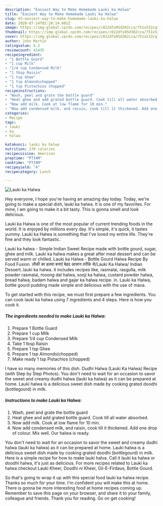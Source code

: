 ```yaml
---
description: "Easiest Way to Make Homemade Lauki ka Halwa"
title: "Easiest Way to Make Homemade Lauki ka Halwa"
slug: 63-easiest-way-to-make-homemade-lauki-ka-halwa
date: 2020-07-24T02:28:14.601Z
image: https://img-global.cpcdn.com/recipes/c022dfa95d302cca/751x532cq70/lauki-ka-halwa-recipe-main-photo.jpg
thumbnail: https://img-global.cpcdn.com/recipes/c022dfa95d302cca/751x532cq70/lauki-ka-halwa-recipe-main-photo.jpg
cover: https://img-global.cpcdn.com/recipes/c022dfa95d302cca/751x532cq70/lauki-ka-halwa-recipe-main-photo.jpg
author: John Martin
ratingvalue: 4.2
reviewcount: 41435
recipeingredient:
- "1 Bottle Guard"
- "1 cup Milk"
- "1/4 cup Condensed Milk"
- "1 tbsp Raisin"
- "1 tsp Ghee"
- "1 tsp Almondschopped"
- "1 tsp Pistachios chopped"
recipeinstructions:
- "Wash, peel and grate the bottle guard"
- "Heat ghee and add grated bottle guard. Cook till all water absorbed."
- "Now add milk. Cook at low flame for 10 min."
- "Now add condensed milk, and raisin, cook till it thickened. Add one drop of colour. Mix well. Our halwa is ready."
categories:
- Recipe
tags:
- lauki
- ka
- halwa

katakunci: lauki ka halwa 
nutrition: 270 calories
recipecuisine: American
preptime: "PT34M"
cooktime: "PT39M"
recipeyield: "4"
recipecategory: Lunch

---
```



![Lauki ka Halwa](https://img-global.cpcdn.com/recipes/c022dfa95d302cca/751x532cq70/lauki-ka-halwa-recipe-main-photo.jpg)

Hey everyone, I hope you're having an amazing day today. Today, we're going to make a special dish, lauki ka halwa. It is one of my favorites. For mine, I am going to make it a bit tasty. This is gonna smell and look delicious.

Lauki ka Halwa is one of the most popular of current trending foods in the world. It is enjoyed by millions every day. It's simple, it's quick, it tastes yummy. Lauki ka Halwa is something that I've loved my entire life. They're fine and they look fantastic.

Lauki ka halwa - Simple Indian Sweet Recipe made with bottle gourd, sugar, ghee and milk. Lauki ka halwa makes a great after meal dessert and can be served warm or chilled. Lauki ka Halwa - Bottle Gourd Halwa Recipe By Food Fusion. लौकी का हलवा बनाएं बेहद आसान तरीके से/Lauki Ka Halwa/ Indian Dessert..lauki ka halwa. it includes recipes like, rasmalai, rasgulla, milk powder rasmalai, moong dal halwa, sooji ka halwa, custard powder halwa, bread halwa, badam halwa and gajar ka halwa recipe. in. Lauki ka Halwa, bottle gourd pudding made simple and delicious with the use of mava.


To get started with this recipe, we must first prepare a few ingredients. You can cook lauki ka halwa using 7 ingredients and 4 steps. Here is how you cook it.

<!--inarticleads1-->

##### The ingredients needed to make Lauki ka Halwa:

1. Prepare 1 Bottle Guard
1. Prepare 1 cup Milk
1. Prepare 1/4 cup Condensed Milk
1. Take 1 tbsp Raisin
1. Prepare 1 tsp Ghee
1. Prepare 1 tsp Almonds(chopped)
1. Make ready 1 tsp Pistachios (chopped)


I have so many memories of this dish. Dudhi Halwa (Lauki Ka Halwa) Recipe (with Step by Step Photos). You don&#39;t need to wait for an occasion to savor the sweet and creamy dudhi halwa (lauki ka halwa) as it can be prepared at home. Lauki halwa is a delicious sweet dish made by cooking grated doodhi (bottlegourd) in milk. 

<!--inarticleads2-->

##### Instructions to make Lauki ka Halwa:

1. Wash, peel and grate the bottle guard
1. Heat ghee and add grated bottle guard. Cook till all water absorbed.
1. Now add milk. Cook at low flame for 10 min.
1. Now add condensed milk, and raisin, cook till it thickened. Add one drop of colour. Mix well. Our halwa is ready.


You don&#39;t need to wait for an occasion to savor the sweet and creamy dudhi halwa (lauki ka halwa) as it can be prepared at home. Lauki halwa is a delicious sweet dish made by cooking grated doodhi (bottlegourd) in milk. Here is a simple recipe for how to make lauki halva. Call it lauki ka halwa or doodhi halwa, it&#39;s just as delicious. For more recipes related to Lauki ka halwa checkout Lauki Kheer, Doodhi ni Kheer, Gil-E-Firdaus, Bottle Gourd. 

So that's going to wrap it up with this special food lauki ka halwa recipe. Thanks so much for your time. I'm confident you will make this at home. There is gonna be more interesting food at home recipes coming up. Remember to save this page on your browser, and share it to your family, colleague and friends. Thank you for reading. Go on get cooking!
